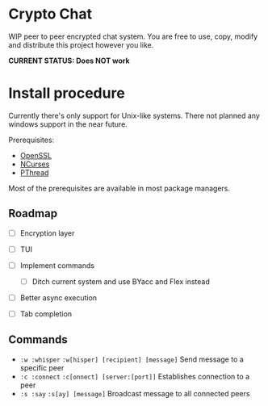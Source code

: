 # Crypto Chat

WIP peer to peer encrypted chat system. You are free to use, copy, modify
and distribute this project however you like.

**CURRENT STATUS: Does NOT work**


# Install procedure

Currently there's only support for Unix-like systems. There not planned any
windows support in the near future.

Prerequisites:
* [OpenSSL](https://www.openssl.org/source/)
* [NCurses](https://www.gnu.org/software/ncurses/ncurses.html)
* [PThread](https://linux.die.net/man/7/pthreads)

Most of the prerequisites are available in most package managers.


## Roadmap

* [ ] Encryption layer
* [ ] TUI
* [ ] Implement commands
  + [ ] Ditch current system and use BYacc and Flex instead
* [ ] Better async execution
* [ ] Tab completion


## Commands

* `:w :whisper`
    `:w[hisper] [recipient] [message]`
    Send message to a specific peer
* `:c :connect`
    `:c[onnect] [server:[port]]`
    Establishes connection to a peer
* `:s :say`
    `:s[ay] [message]`
    Broadcast message to all connected peers
